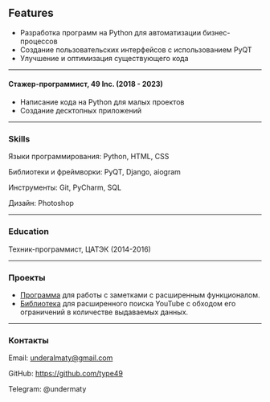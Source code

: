##  Features
- Разработка программ на Python для автоматизации бизнес-процессов
- Создание пользовательских интерфейсов с использованием PyQT
- Улучшение и оптимизация существующего кода


------------


#### Стажер-программист, 49 Inc. (2018 - 2023)
- Написание кода на Python для малых проектов
- Создание десктопных приложений

------------


### Skills
Языки программирования: Python, HTML, CSS

Библиотеки и фреймворки: PyQT, Django, aiogram

Инструменты: Git, PyCharm, SQL

Дизайн: Photoshop 

------------


### Education
Техник-программист, ЦАТЭК (2014-2016)

------------
### Проекты
- [Программа](https://github.com/type49/spiritape "Программа") для работы с заметками с расширенным функционалом. 
- [Библиотека](https://github.com/type49/youtube-search-with-api "Библиотека") для расширенного поиска YouTube с обходом его ограничений в количестве выдаваемых данных.

------------


### Контакты
Email: underalmaty@gmail.com

GitHub: https://github.com/type49

Telegram: @undermaty

